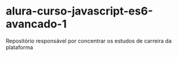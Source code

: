 # alura-curso-javascript-es6-avancado-1
Repositório responsável por concentrar os estudos de carreira da plataforma
